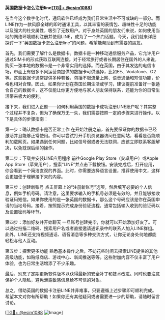 **英国数据卡怎么注册line[[TG💪+ @esim1088](https://t.me/s/esim1088)]**

在当今这个数字化时代，通讯软件已经成为我们日常生活中不可或缺的一部分。而LINE作为一款风靡全球的即时通讯工具，以其丰富的表情包、趣味性十足的功能以及强大的社交属性，吸引了无数用户。对于身处英国的朋友们来说，如何使用当地的网络环境顺利注册并使用LINE，成为了一个热门话题。今天，我们就来详细探讨一下“英国数据卡怎么注册line”的问题，希望能帮助到有需要的朋友。

首先，我们需要了解什么是数据卡。数据卡是一种移动通信服务产品，它允许用户通过SIM卡的形式获取互联网连接。对于经常旅行或者长期居住在国外的人来说，购买一张本地的数据卡是一个非常实用的选择。而在英国，由于其发达的电信市场，市面上有很多不同运营商提供的数据卡可供选择，比如EE、Vodafone、O2等。这些数据卡通常提供多种套餐，包括不限流量上网、语音通话和短信功能，价格也相对合理。因此，如果你计划在英国长期生活或学习，建议提前准备好一张适合自己的数据卡，这不仅能让你更方便地与家人朋友保持联系，还能为你的日常生活带来极大的便利。

接下来，我们进入正题——如何利用英国的数据卡成功注册LINE账户呢？其实整个过程并不复杂，但为了确保万无一失，我们需要按照一定的步骤来进行操作。以下是具体的步骤指南：

第一步：确认数据卡是否正常工作
在开始注册之前，首先要保证你的数据卡已经激活并且能够正常使用。你可以尝试打开手机浏览器访问任意网站，看看是否能顺利加载网页。如果遇到任何问题，比如信号弱或者无法联网，应该立即联系客服解决，以免耽误后续的操作。

第二步：下载并安装LINE应用程序
前往Google Play Store（安卓用户）或Apple App Store（苹果用户），搜索“LINE”并点击下载按钮。安装完成后，打开应用，你会看到一个简洁直观的界面。此时，你需要选择语言设置，推荐使用中文，这样会更加便于理解接下来的内容。

第三步：创建新账号
点击屏幕上的“注册新账号”选项，然后填写必要的个人信息，例如手机号码。请注意，这里要求输入的手机号必须是有效的，并且能够接收验证码短信。如果你使用的是一张英国的数据卡，那么这个号码应该是你在英国申请的当地号码。接着，按照提示完成身份验证流程，通常包括输入收到的验证码以及设置密码等环节。

第四步：添加好友并开始聊天
一旦账号创建完毕，你就可以开始添加好友了。可以通过扫描二维码、搜索用户名或者直接邀请通讯录中的联系人加入LINE群组。此外，LINE还支持视频通话、语音消息等多种交流方式，让你无论身处何地都能轻松与他人互动。

第五步：探索更多功能
熟悉基本操作之后，不妨花些时间去探索LINE提供的其他高级功能，如贴纸商店、游戏中心、新闻推送等等。这些附加内容不仅丰富了用户体验，也为日常生活增添了不少乐趣。

最后，别忘了定期更新软件版本以获得最新的安全补丁和技术改进。同时也要注意保护个人隐私，避免泄露敏感信息给不可信的对象。

总之，借助英国的数据卡注册LINE并非难事，只要遵循上述步骤即可顺利完成。希望本文对你有所帮助！如果你还有其他疑问或者需要进一步的帮助，请随时留言讨论。

[[TG💪+ @esim1088](https://t.me/s/esim1088) ![Image](https://i.postimg.cc/4NQfJmqS/Snipaste-2025-05-13-00-14-12.png)]